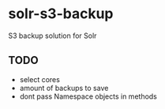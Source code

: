 # solr-s3-backup
S3 backup solution for Solr

## TODO
- select cores
- amount of backups to save
- dont pass Namespace objects in methods